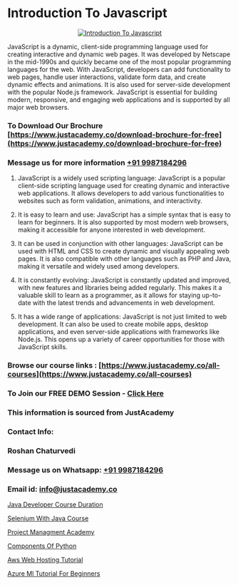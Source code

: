 # Introduction To Javascript

<p align="center">
  <a href="https://justacademy.co/course-detail/javascript-training">
    <img src="https://justacademy.co/storage2/course_image/1676636853_course_image.webp" alt="Introduction To Javascript">
  </a>
</p>


JavaScript is a dynamic, client-side programming language used for creating interactive and dynamic web pages. It was developed by Netscape in the mid-1990s and quickly became one of the most popular programming languages for the web. With JavaScript, developers can add functionality to web pages, handle user interactions, validate form data, and create dynamic effects and animations. It is also used for server-side development with the popular Node.js framework. JavaScript is essential for building modern, responsive, and engaging web applications and is supported by all major web browsers.
### To Download Our Brochure [https://www.justacademy.co/download-brochure-for-free](https://www.justacademy.co/download-brochure-for-free)
### Message us for more information [+91 9987184296](https://api.whatsapp.com/send?phone=919987184296)
1) JavaScript is a widely used scripting language: JavaScript is a popular client-side scripting language used for creating dynamic and interactive web applications. It allows developers to add various functionalities to websites such as form validation, animations, and interactivity.

2) It is easy to learn and use: JavaScript has a simple syntax that is easy to learn for beginners. It is also supported by most modern web browsers, making it accessible for anyone interested in web development.

3) It can be used in conjunction with other languages: JavaScript can be used with HTML and CSS to create dynamic and visually appealing web pages. It is also compatible with other languages such as PHP and Java, making it versatile and widely used among developers.

4) It is constantly evolving: JavaScript is constantly updated and improved, with new features and libraries being added regularly. This makes it a valuable skill to learn as a programmer, as it allows for staying up-to-date with the latest trends and advancements in web development.

5) It has a wide range of applications: JavaScript is not just limited to web development. It can also be used to create mobile apps, desktop applications, and even server-side applications with frameworks like Node.js. This opens up a variety of career opportunities for those with JavaScript skills.

### Browse our course links : [https://www.justacademy.co/all-courses](https://www.justacademy.co/all-courses) 
### To Join our FREE DEMO Session - [Click Here](https://www.justacademy.co/register-for-course-demo)


### This information is sourced from JustAcademy
### Contact Info:
### Roshan Chaturvedi
### Message us on Whatsapp: [+91 9987184296](https://api.whatsapp.com/send?phone=919987184296)
### Email id: [info@justacademy.co](mailto:info@justacademy.co)
                
[Java Developer Course Duration](https://www.linkedin.com/pulse/java-developer-course-duration-software-training-sunnyvale-1adtc/)

[Selenium With Java Course](https://www.linkedin.com/pulse/selenium-java-course-justacademy-coimbatore-rdhbc/)

[Project Managment Academy](https://medium.com/@shivamja27/project-managment-academy-c3e4f2d58d88)

[Components Of Python](https://medium.com/@kamblerajas684/components-of-python-2972604efead)

[Aws Web Hosting Tutorial](https://justacademyin.github.io/justacademy/aws-web-hosting-tutorial)

[Azure Ml Tutorial For Beginners](https://justacademyin.github.io/justacademy/azure-ml-tutorial-for-beginners)

